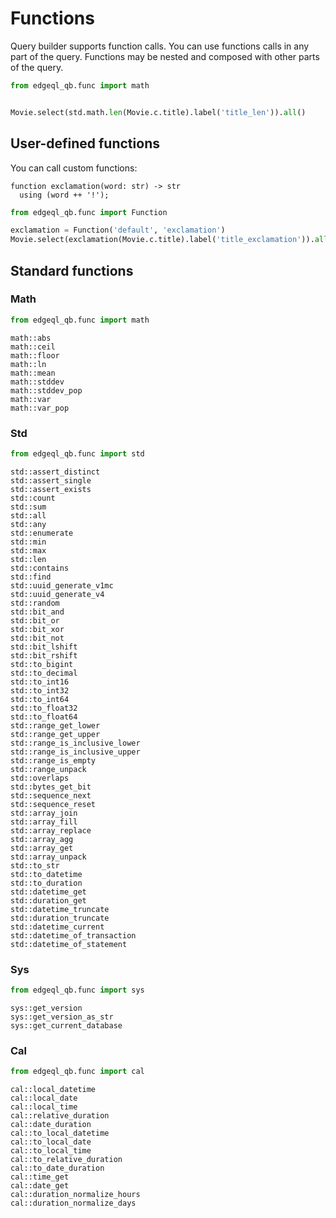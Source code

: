 # Functions

Query builder supports function calls. You can use functions calls in any part of the query. 
Functions may be nested and composed with other parts of the query.

```python
from edgeql_qb.func import math


Movie.select(std.math.len(Movie.c.title).label('title_len')).all()
```

## User-defined functions
You can call custom functions:
```
function exclamation(word: str) -> str
  using (word ++ '!');
```

```python
from edgeql_qb.func import Function

exclamation = Function('default', 'exclamation')
Movie.select(exclamation(Movie.c.title).label('title_exclamation')).all()
```

## Standard functions

### Math

```python
from edgeql_qb.func import math
```

    math::abs
    math::ceil
    math::floor
    math::ln
    math::mean
    math::stddev
    math::stddev_pop
    math::var
    math::var_pop

### Std

```python
from edgeql_qb.func import std
```
    std::assert_distinct
    std::assert_single
    std::assert_exists
    std::count
    std::sum
    std::all
    std::any
    std::enumerate
    std::min
    std::max
    std::len
    std::contains
    std::find
    std::uuid_generate_v1mc
    std::uuid_generate_v4
    std::random
    std::bit_and
    std::bit_or
    std::bit_xor
    std::bit_not
    std::bit_lshift
    std::bit_rshift
    std::to_bigint
    std::to_decimal
    std::to_int16
    std::to_int32
    std::to_int64
    std::to_float32
    std::to_float64
    std::range_get_lower
    std::range_get_upper
    std::range_is_inclusive_lower
    std::range_is_inclusive_upper
    std::range_is_empty
    std::range_unpack
    std::overlaps
    std::bytes_get_bit
    std::sequence_next
    std::sequence_reset
    std::array_join
    std::array_fill
    std::array_replace
    std::array_agg
    std::array_get
    std::array_unpack
    std::to_str
    std::to_datetime
    std::to_duration
    std::datetime_get
    std::duration_get
    std::datetime_truncate
    std::duration_truncate
    std::datetime_current
    std::datetime_of_transaction
    std::datetime_of_statement

### Sys

```python
from edgeql_qb.func import sys
```

    sys::get_version
    sys::get_version_as_str
    sys::get_current_database

### Cal

```python
from edgeql_qb.func import cal
```

    cal::local_datetime
    cal::local_date
    cal::local_time
    cal::relative_duration
    cal::date_duration
    cal::to_local_datetime
    cal::to_local_date
    cal::to_local_time
    cal::to_relative_duration
    cal::to_date_duration
    cal::time_get
    cal::date_get
    cal::duration_normalize_hours
    cal::duration_normalize_days
